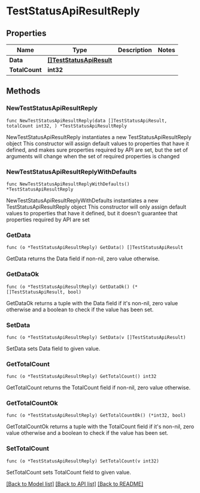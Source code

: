 # TestStatusApiResultReply

## Properties

Name | Type | Description | Notes
------------ | ------------- | ------------- | -------------
**Data** | [**[]TestStatusApiResult**](TestStatusApiResult.md) |  | 
**TotalCount** | **int32** |  | 

## Methods

### NewTestStatusApiResultReply

`func NewTestStatusApiResultReply(data []TestStatusApiResult, totalCount int32, ) *TestStatusApiResultReply`

NewTestStatusApiResultReply instantiates a new TestStatusApiResultReply object
This constructor will assign default values to properties that have it defined,
and makes sure properties required by API are set, but the set of arguments
will change when the set of required properties is changed

### NewTestStatusApiResultReplyWithDefaults

`func NewTestStatusApiResultReplyWithDefaults() *TestStatusApiResultReply`

NewTestStatusApiResultReplyWithDefaults instantiates a new TestStatusApiResultReply object
This constructor will only assign default values to properties that have it defined,
but it doesn't guarantee that properties required by API are set

### GetData

`func (o *TestStatusApiResultReply) GetData() []TestStatusApiResult`

GetData returns the Data field if non-nil, zero value otherwise.

### GetDataOk

`func (o *TestStatusApiResultReply) GetDataOk() (*[]TestStatusApiResult, bool)`

GetDataOk returns a tuple with the Data field if it's non-nil, zero value otherwise
and a boolean to check if the value has been set.

### SetData

`func (o *TestStatusApiResultReply) SetData(v []TestStatusApiResult)`

SetData sets Data field to given value.


### GetTotalCount

`func (o *TestStatusApiResultReply) GetTotalCount() int32`

GetTotalCount returns the TotalCount field if non-nil, zero value otherwise.

### GetTotalCountOk

`func (o *TestStatusApiResultReply) GetTotalCountOk() (*int32, bool)`

GetTotalCountOk returns a tuple with the TotalCount field if it's non-nil, zero value otherwise
and a boolean to check if the value has been set.

### SetTotalCount

`func (o *TestStatusApiResultReply) SetTotalCount(v int32)`

SetTotalCount sets TotalCount field to given value.



[[Back to Model list]](../README.md#documentation-for-models) [[Back to API list]](../README.md#documentation-for-api-endpoints) [[Back to README]](../README.md)


